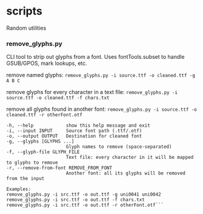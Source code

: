 # scripts
Random utilities

### remove_glyphs.py

CLI tool to strip out glyphs from a font. Uses fontTools.subset to handle GSUB/GPOS, mark lookups, etc.

  remove named glyphs: ```remove_glyphs.py -i source.ttf -o cleaned.ttf -g A B C```

  remove glyphs for every character in a text file: ```remove_glyphs.py -i source.ttf -o cleaned.ttf -f chars.txt```

  remove all glyphs found in another font: ```remove_glyphs.py -i source.ttf -o cleaned.ttf -r otherFont.otf```

  ```options:
  -h, --help            show this help message and exit
  -i, --input INPUT     Source font path (.ttf/.otf)
  -o, --output OUTPUT   Destination for cleaned font
  -g, --glyphs [GLYPHS ...]
                        Glyph names to remove (space-separated)
  -f, --glyph-file GLYPH_FILE
                        Text file: every character in it will be mapped to glyphs to remove
  -r, --remove-from-font REMOVE_FROM_FONT
                        Another font: all its glyphs will be removed from the input

Examples:
  remove_glyphs.py -i src.ttf -o out.ttf -g uni0041 uni0042
  remove_glyphs.py -i src.ttf -o out.ttf -f chars.txt
  remove_glyphs.py -i src.ttf -o out.ttf -r otherFont.otf```
